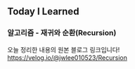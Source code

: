 ## Today I Learned
### 알고리즘 - 재귀와 순환(Recursion)

오늘 정리한 내용의 원본 블로그 링크입니다!  
https://velog.io/@jwlee010523/Recursion
